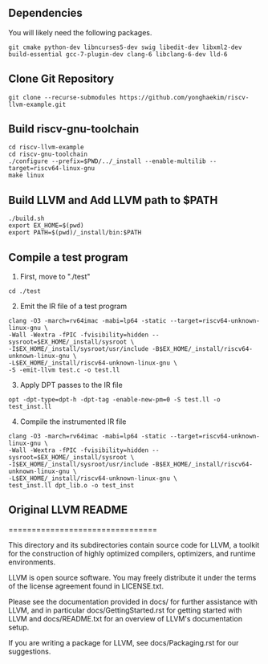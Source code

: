 ## Dependencies
You will likely need the following packages.
```
git cmake python-dev libncurses5-dev swig libedit-dev libxml2-dev build-essential gcc-7-plugin-dev clang-6 libclang-6-dev lld-6
```

## Clone Git Repository
```
git clone --recurse-submodules https://github.com/yonghaekim/riscv-llvm-example.git
```

## Build riscv-gnu-toolchain 
```
cd riscv-llvm-example
cd riscv-gnu-toolchain
./configure --prefix=$PWD/../_install --enable-multilib --target=riscv64-linux-gnu
make linux
```

## Build LLVM and Add LLVM path to $PATH
```
./build.sh
export EX_HOME=$(pwd)
export PATH=$(pwd)/_install/bin:$PATH
```

## Compile a test program
1) First, move to "./test"
```
cd ./test
```

2) Emit the IR file of a test program
```
clang -O3 -march=rv64imac -mabi=lp64 -static --target=riscv64-unknown-linux-gnu \
-Wall -Wextra -fPIC -fvisibility=hidden --sysroot=$EX_HOME/_install/sysroot \
-I$EX_HOME/_install/sysroot/usr/include -B$EX_HOME/_install/riscv64-unknown-linux-gnu \
-L$EX_HOME/_install/riscv64-unknown-linux-gnu \
-S -emit-llvm test.c -o test.ll
```

3) Apply DPT passes to the IR file
```
opt -dpt-type=dpt-h -dpt-tag -enable-new-pm=0 -S test.ll -o test_inst.ll
```

4) Compile the instrumented IR file
```
clang -O3 -march=rv64imac -mabi=lp64 -static --target=riscv64-unknown-linux-gnu \
-Wall -Wextra -fPIC -fvisibility=hidden --sysroot=$EX_HOME/_install/sysroot \
-I$EX_HOME/_install/sysroot/usr/include -B$EX_HOME/_install/riscv64-unknown-linux-gnu \
-L$EX_HOME/_install/riscv64-unknown-linux-gnu \
test_inst.ll dpt_lib.o -o test_inst
```

## Original LLVM README
================================

This directory and its subdirectories contain source code for LLVM,
a toolkit for the construction of highly optimized compilers,
optimizers, and runtime environments.

LLVM is open source software. You may freely distribute it under the terms of
the license agreement found in LICENSE.txt.

Please see the documentation provided in docs/ for further
assistance with LLVM, and in particular docs/GettingStarted.rst for getting
started with LLVM and docs/README.txt for an overview of LLVM's
documentation setup.

If you are writing a package for LLVM, see docs/Packaging.rst for our
suggestions.
